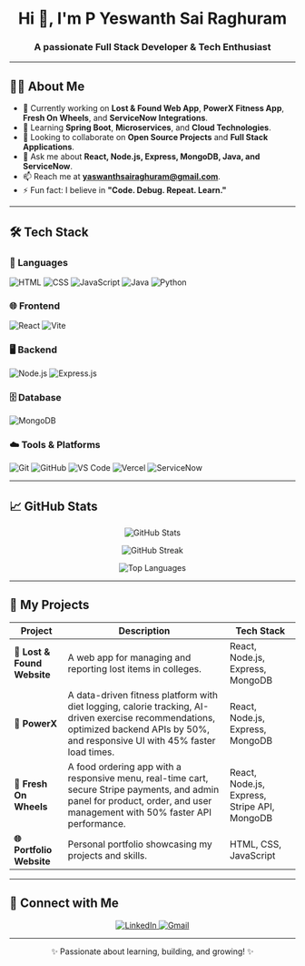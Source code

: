 <h1 align="center">Hi 👋, I'm P Yeswanth Sai Raghuram</h1>
<h3 align="center">A passionate Full Stack Developer & Tech Enthusiast</h3>



---

## 👨‍💻 About Me
- 🔭 Currently working on **Lost & Found Web App**, **PowerX Fitness App**, **Fresh On Wheels**, and **ServiceNow Integrations**.
- 🌱 Learning **Spring Boot**, **Microservices**, and **Cloud Technologies**.
- 👯 Looking to collaborate on **Open Source Projects** and **Full Stack Applications**.
- 💬 Ask me about **React, Node.js, Express, MongoDB, Java, and ServiceNow**.
- 📫 Reach me at **yaswanthsairaghuram@gmail.com**.
- ⚡ Fun fact: I believe in **"Code. Debug. Repeat. Learn."**

---

## 🛠️ Tech Stack

### 🚀 Languages
![HTML](https://img.shields.io/badge/HTML-%23E34F26.svg?style=for-the-badge&logo=html5&logoColor=white)
![CSS](https://img.shields.io/badge/CSS-%231572B6.svg?style=for-the-badge&logo=css3&logoColor=white)
![JavaScript](https://img.shields.io/badge/JavaScript-%23F7DF1E.svg?style=for-the-badge&logo=javascript&logoColor=black)
![Java](https://img.shields.io/badge/Java-%23ED8B00.svg?style=for-the-badge&logo=openjdk&logoColor=white)
![Python](https://img.shields.io/badge/Python-%2314354C.svg?style=for-the-badge&logo=python&logoColor=white)

### 🌐 Frontend
![React](https://img.shields.io/badge/React-%2361DAFB.svg?style=for-the-badge&logo=react&logoColor=black)
![Vite](https://img.shields.io/badge/Vite-%23646CFF.svg?style=for-the-badge&logo=vite&logoColor=white)

### 🖥️ Backend
![Node.js](https://img.shields.io/badge/Node.js-%2343853D.svg?style=for-the-badge&logo=node.js&logoColor=white)
![Express.js](https://img.shields.io/badge/Express.js-%23000000.svg?style=for-the-badge&logo=express&logoColor=white)

### 🗄️ Database
![MongoDB](https://img.shields.io/badge/MongoDB-%2347A248.svg?style=for-the-badge&logo=mongodb&logoColor=white)

### ☁️ Tools & Platforms
![Git](https://img.shields.io/badge/Git-%23F05033.svg?style=for-the-badge&logo=git&logoColor=white)
![GitHub](https://img.shields.io/badge/GitHub-%23121011.svg?style=for-the-badge&logo=github&logoColor=white)
![VS Code](https://img.shields.io/badge/VS%20Code-%23007ACC.svg?style=for-the-badge&logo=visual-studio-code&logoColor=white)
![Vercel](https://img.shields.io/badge/Vercel-%23000000.svg?style=for-the-badge&logo=vercel&logoColor=white)
![ServiceNow](https://img.shields.io/badge/ServiceNow-%2300A3E0.svg?style=for-the-badge&logo=servicenow&logoColor=white)

---

## 📈 GitHub Stats
<p align="center">
  <img src="https://github-readme-stats.vercel.app/api?username=yeswanthpydeti&show_icons=true&theme=tokyonight" alt="GitHub Stats"/>
</p>
<p align="center">
  <img src="https://github-readme-streak-stats.herokuapp.com/?user=yeswanthpydeti&theme=tokyonight" alt="GitHub Streak"/>
</p>
<p align="center">
  <img src="https://github-readme-stats.vercel.app/api/top-langs/?username=yeswanthpydeti&layout=compact&theme=tokyonight" alt="Top Languages"/>
</p>

---

## 🚀 My Projects

| Project | Description | Tech Stack |
|---------|-------------|------------|
| **🎒 Lost & Found Website** | A web app for managing and reporting lost items in colleges. | React, Node.js, Express, MongoDB |
| **📝 PowerX** | A data-driven fitness platform with diet logging, calorie tracking, AI-driven exercise recommendations, optimized backend APIs by 50%, and responsive UI with 45% faster load times. | React, Node.js, Express, MongoDB |
| **📧 Fresh On Wheels** | A food ordering app with a responsive menu, real-time cart, secure Stripe payments, and admin panel for product, order, and user management with 50% faster API performance. | React, Node.js, Express, Stripe API, MongoDB |
| **🌐 Portfolio Website** | Personal portfolio showcasing my projects and skills. | HTML, CSS, JavaScript |

---

## 🔗 Connect with Me
<p align="center">
  <a href="https://www.linkedin.com/in/yeswanthpydeti/" target="_blank">
    <img src="https://img.shields.io/badge/LinkedIn-%230077B5.svg?style=for-the-badge&logo=linkedin&logoColor=white" alt="LinkedIn"/>
  </a>
  <a href="mailto:yaswanthsairaghuram@gmail.com" target="_blank">
    <img src="https://img.shields.io/badge/Gmail-D14836?style=for-the-badge&logo=gmail&logoColor=white" alt="Gmail"/>
  </a>
</p>

---

<p align="center">✨ Passionate about learning, building, and growing! ✨</p>
